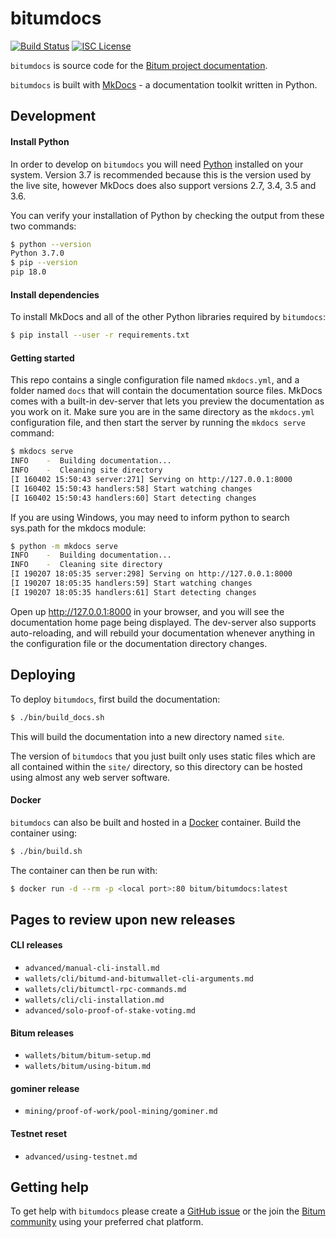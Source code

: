 # bitumdocs

[![Build Status](https://travis-ci.org/bitum/bitumdocs.png?branch=master)](https://travis-ci.org/bitum/bitumdocs)
[![ISC License](http://img.shields.io/badge/license-ISC-blue.svg)](http://copyfree.org)

`bitumdocs` is source code for the [Bitum project documentation](https://docs.bitum.io).

`bitumdocs` is built with [MkDocs](https://www.mkdocs.org/) - a documentation toolkit written in Python.

## Development

#### Install Python

In order to develop on `bitumdocs` you will need [Python](https://www.python.org/) installed on your system. Version 3.7 is recommended because this is the version used by the live site, however MkDocs does also support versions 2.7, 3.4, 3.5 and 3.6.

You can verify your installation of Python by checking the output from these two commands:

```bash
$ python --version
Python 3.7.0
$ pip --version
pip 18.0
```

#### Install dependencies

To install MkDocs and all of the other Python libraries required by `bitumdocs`:

```bash
$ pip install --user -r requirements.txt
```

#### Getting started

This repo contains a single configuration file named `mkdocs.yml`, and a folder named `docs` that will contain the documentation source files. MkDocs comes with a built-in dev-server that lets you preview the documentation as you work on it. Make sure you are in the same directory as the `mkdocs.yml` configuration file, and then start the server by running the `mkdocs serve` command:

```bash
$ mkdocs serve
INFO    -  Building documentation...
INFO    -  Cleaning site directory
[I 160402 15:50:43 server:271] Serving on http://127.0.0.1:8000
[I 160402 15:50:43 handlers:58] Start watching changes
[I 160402 15:50:43 handlers:60] Start detecting changes
```
If you are using Windows, you may need to inform python to search sys.path for the mkdocs module:

```bash
$ python -m mkdocs serve
INFO    -  Building documentation...
INFO    -  Cleaning site directory
[I 190207 18:05:35 server:298] Serving on http://127.0.0.1:8000
[I 190207 18:05:35 handlers:59] Start watching changes
[I 190207 18:05:35 handlers:61] Start detecting changes
```
Open up <http://127.0.0.1:8000> in your browser, and you will see the documentation home page being displayed. The dev-server also supports auto-reloading, and will rebuild your documentation whenever anything in the configuration file or the documentation directory changes.

## Deploying

To deploy `bitumdocs`, first build the documentation:

```bash
$ ./bin/build_docs.sh
```

This will build the documentation into a new directory named `site`.

The version of `bitumdocs` that you just built only uses static files which are all contained within the `site/` directory, so this directory can be hosted using almost any web server software.

#### Docker

`bitumdocs` can also be built and hosted in a [Docker](https://www.docker.com/) container. Build the container using:

```bash
$ ./bin/build.sh
```

The container can then be run with:

```bash
$ docker run -d --rm -p <local port>:80 bitum/bitumdocs:latest
```

## Pages to review upon new releases

#### CLI releases

- `advanced/manual-cli-install.md`
- `wallets/cli/bitumd-and-bitumwallet-cli-arguments.md`
- `wallets/cli/bitumctl-rpc-commands.md`
- `wallets/cli/cli-installation.md`
- `advanced/solo-proof-of-stake-voting.md`

#### Bitum releases

- `wallets/bitum/bitum-setup.md`
- `wallets/bitum/using-bitum.md`

#### gominer release

- `mining/proof-of-work/pool-mining/gominer.md`

#### Testnet reset

- `advanced/using-testnet.md`


## Getting help

To get help with `bitumdocs` please create a [GitHub issue](https://github.com/bitum-project/bitumdocs/issues) or the join the [Bitum community](https://bitum.io/community/) using your preferred chat platform.
